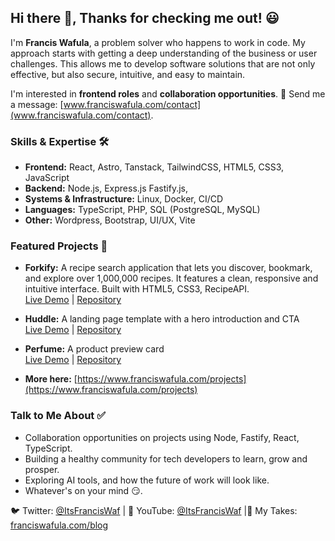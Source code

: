 ## Hi there 👋, Thanks for checking me out! 😃

I'm **Francis Wafula**, a problem solver who happens to work in code. My approach starts with getting a deep understanding of the business or user challenges. This allows me to develop software solutions that are not only effective, but also secure, intuitive, and easy to maintain.

I'm interested in **frontend roles** and **collaboration opportunities**. 📧 Send me a message: [www.franciswafula.com/contact](www.franciswafula.com/contact).

### Skills & Expertise 🛠️

- **Frontend:** React, Astro, Tanstack, TailwindCSS, HTML5, CSS3, JavaScript
- **Backend:** Node.js, Express.js Fastify.js,
- **Systems & Infrastructure:** Linux, Docker, CI/CD
- **Languages:** TypeScript, PHP, SQL (PostgreSQL, MySQL)
- **Other:** Wordpress, Bootstrap, UI/UX, Vite

### Featured Projects 🚀

- **Forkify:** A recipe search application that lets you discover, bookmark, and explore over 1,000,000 recipes. It features a clean, responsive and intuitive interface. Built with HTML5, CSS3, RecipeAPI.<br>[Live Demo](https://forkified-franco.netlify.app/#5ed6604591c37cdc054bc886) | [Repository](https://github.com/franco2ke/forkify)

- **Huddle:** A landing page template with a hero introduction and CTA<br>[Live Demo](https://franco2ke.github.io/huddle-landing-page/) | [Repository](https://github.com/franco2ke/huddle-landing-page)

- **Perfume:** A product preview card<br>[Live Demo](https://franco2ke.github.io/product-preview-card/) | [Repository](https://github.com/franco2ke/product-preview-card)

- **More here:** [https://www.franciswafula.com/projects](https://www.franciswafula.com/projects)

### Talk to Me About ✅

- Collaboration opportunities on projects using Node, Fastify, React, TypeScript.
- Building a healthy community for tech developers to learn, grow and prosper.
- Exploring AI tools, and how the future of work will look like.
- Whatever's on your mind 😏.

🐦 Twitter: [@ItsFrancisWaf](https://x.com/ItsFrancisWaf) | 🎥 YouTube: [@ItsFrancisWaf](https://www.youtube.com/@ItsFrancisWaf) |📝 My Takes: [franciswafula.com/blog](https://franciswafula.com/blog)
